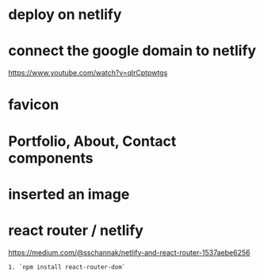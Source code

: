 # deploy on netlify 

# connect the google domain to netlify
https://www.youtube.com/watch?v=qlrCptpwtgs

# favicon

# Portfolio, About, Contact components

# inserted an image

# react router / netlify 
https://medium.com/@sschannak/netlify-and-react-router-1537aebe6256

    1. `npm install react-router-dom`